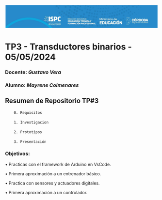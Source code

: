 ![logo](./Recursos/Visuales/image.png)

# TP3 - Transductores binarios - 05/05/2024  

###  Docente: *Gustavo Vera*
### Alumno: *Mayrene Colmenares* 



## Resumen de Repositorio  TP#3   

        0. Requisitos 

        1. Investigacion

        2. Prototipos

		3. Presentación


### Objetivos:
• Practicas con el framework de Arduino en VsCode.

• Primera aproximación a un entrenador básico.

• Practica con sensores y actuadores digitales.

• Primera aproximación a un controlador.

